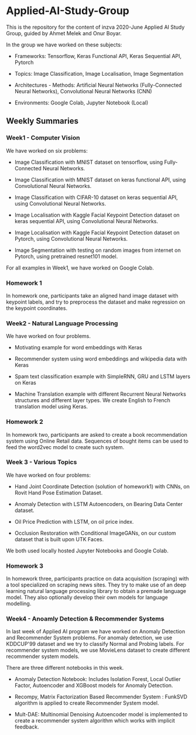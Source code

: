 # Applied-AI-Study-Group

This is the repository for the content of inzva 2020-June Applied AI Study Group, guided by Ahmet Melek and Onur Boyar.

In the group we have worked on these subjects:

* Frameworks: Tensorflow, Keras Functional API, Keras Sequential API, Pytorch

* Topics: Image Classification, Image Localisation, Image Segmentation

* Architectures - Methods: Artificial Neural Networks (Fully-Connected Neural Networks), Convolutional Neural Networks (CNN)

* Environments: Google Colab, Jupyter Notebook (Local)

## Weekly Summaries

### Week1 - Computer Vision

We have worked on six problems:

* Image Classification with MNIST dataset on tensorflow, using Fully-Connected Neural Networks.

* Image Classification with MNIST dataset on keras functional API, using Convolutional Neural Networks.

* Image Classification with CIFAR-10 dataset on keras sequential API, using Convolutional Neural Networks.

* Image Localisation with Kaggle Facial Keypoint Detection dataset on keras sequential API, using Convolutional Neural Networks.

* Image Localisation with Kaggle Facial Keypoint Detection dataset on Pytorch, using Convolutional Neural Networks.

* Image Segmentation with testing on random images from internet on Pytorch, using pretrained resnet101 model.

For all examples in Week1, we have worked on Google Colab.

### Homework 1

In homework one, participants take an aligned hand image dataset with keypoint labels, and try to preprocess the dataset and make regression on the keypoint coordinates.


### Week2 - Natural Language Processing
We have worked on four problems.

* Motivating example for word embeddings with Keras

* Recommender system using word embeddings and wikipedia data with Keras

* Spam text classification example with SimpleRNN, GRU and LSTM layers on Keras

* Machine Translation example with different Recurrent Neural Networks structures and different layer types. We create English to French translation model using Keras.


### Homework 2
In homework two, participants are asked to create a book recommendation system using Online Retail data. Sequences of bought items can be used to feed the word2vec model to create such system.


### Week 3 - Various Topics

We have worked on four problems:

* Hand Joint Coordinate Detection (solution of homework1) with CNNs, on Rovit Hand Pose Estimation Dataset.

* Anomaly Detection with LSTM Autoencoders, on Bearing Data Center dataset.

* Oil Price Prediction with LSTM, on oil price index.

* Occlusion Restoration with Conditional ImageGANs, on our custom dataset that is built upon UTK Faces.

We both used locally hosted Jupyter Notebooks and Google Colab.

### Homework 3

In homework three, participants practice on data acquisition (scraping) with a tool specialized on scraping news sites. They try to make use of an deep learning natural language processing library to obtain a premade language model. They also optionally develop their own models for language modelling.


### Week4 - Anoamly Detection & Recommender Systems

In last week of Applied AI program we have worked on Anomaly Detection and Recommender System problems. For anomaly detection, we use KDDCUP'99 dataset and we try to classify Normal and Probing labels. For recommender system models, we use MovieLens dataset to create different recommender system models.

There are three different notebooks in this week.

* Anomaly Detection Notebook: Includes Isolation Forest, Local Outlier Factor, Autoencoder and XGBoost models for Anomaly Detection.

* Recompy, Matrix Factorization Based Recommender System : FunkSVD algorithm is applied to create Recommender System model.

* Mult-DAE: Multinomial Denoising Autoencoder model is implemented to create a recommender system algorithm which works with implicit feedback.

